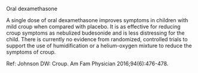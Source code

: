 Oral dexamethasone

A single dose of oral dexamethasone improves symptoms in children with mild croup when compared with placebo. It is as effective for reducing croup symptoms as nebulized budesonide and is less distressing for the child. There is currently no evidence from randomized, controlled trials to support the use of humidification or a helium-oxygen mixture to reduce the symptoms of croup.

Ref: Johnson DW: Croup. Am Fam Physician 2016;94(6):476-478.